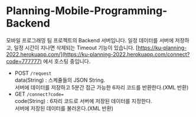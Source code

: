 # Planning-Mobile-Programming-Backend
모바일 프로그래밍 팀 프로젝트의 Backend 서버입니다. 일정 데이터를 서버에 저장하고, 일정 시간이 지나면 삭제되는 Timeout 기능이 있습니다.
[https://ku-planning-2022.herokuapp.com/](https://ku-planning-2022.herokuapp.com/connect?code=777777) 에서 호스팅 중입니다.

 - POST `/request`  
data(String) : 스케쥴들의 JSON String.  
서버에 데이터를 저장하고 5분간 접근 가능한 6자리 코드를 반환한다.(XML 반환)  
 - GET `/connect?code=`  
code(String) : 6자리 코드로 서버에 저장된 데이터를 지정한다.  
서버에 저장된 데이터를 불러온다.(XML 반환)
